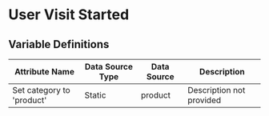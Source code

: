 # User Visit Started

### 

## Variable Definitions

| Attribute Name|Data Source Type|Data Source|Description|
| --- | --- | --- | --- |
|Set category to 'product'|Static|product|Description not provided|



